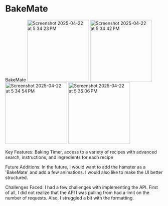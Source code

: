 # BakeMate 
BakeMate
<img width="197" alt="Screenshot 2025-04-22 at 5 34 23 PM" src="https://github.com/user-attachments/assets/92e7e4a9-03db-44d5-9f5c-1601c47ef12a" />
<img width="197" alt="Screenshot 2025-04-22 at 5 34 42 PM" src="https://github.com/user-attachments/assets/06b19e90-f16a-4c59-b6a8-85bdd04399ad" />
<img width="197" alt="Screenshot 2025-04-22 at 5 34 54 PM" src="https://github.com/user-attachments/assets/77f7718f-3493-46c7-a815-64bb46e1b682" />
<img width="197" alt="Screenshot 2025-04-22 at 5 35 06 PM" src="https://github.com/user-attachments/assets/2ef4591b-69db-43b7-8f53-9ba6536a0d24" />


Key Features:
Baking Timer, access to a variety of recipes with advanced search, instructions, and ingredients for each recipe

Future Additions:
In the future, I would want to add the hamster as a 'BakeMate' and add a few animations. I would also like to make the UI better structured. 

Challenges Faced:
I had a few challenges with implementing the API. First of all, I did not realize that the API I was pulling from had a limit on the number of requests. Also, I struggled a bit with the formatting. 
